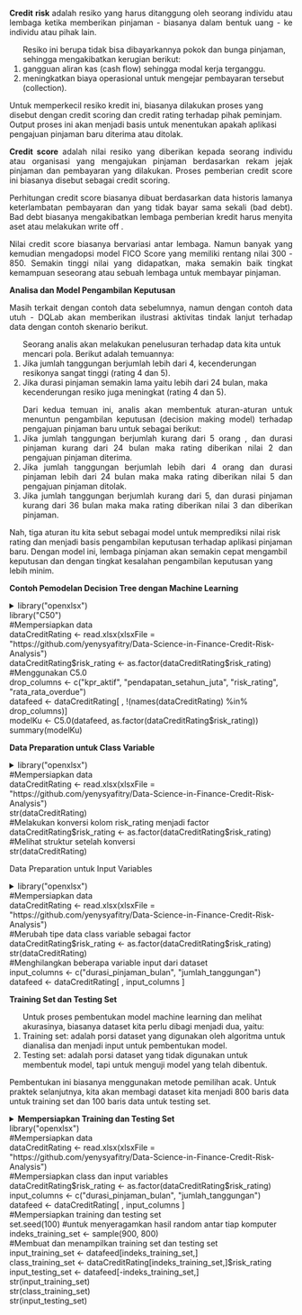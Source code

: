 <p align="justify"><b>Credit risk </b>adalah resiko yang harus ditanggung oleh seorang individu atau lembaga ketika memberikan pinjaman - biasanya dalam bentuk uang - ke individu atau pihak lain.
<ol>Resiko ini berupa tidak bisa dibayarkannya pokok dan bunga pinjaman, sehingga mengakibatkan kerugian berikut:
 <li>gangguan aliran kas (cash flow) sehingga modal kerja terganggu.</li>
 <li>meningkatkan biaya operasional untuk mengejar pembayaran tersebut (collection).</li></ol>
Untuk memperkecil resiko kredit ini, biasanya dilakukan proses yang disebut dengan credit scoring dan credit rating terhadap pihak peminjam. Output proses ini akan menjadi basis untuk menentukan apakah aplikasi pengajuan pinjaman baru diterima atau ditolak.</p>
<p align="justify"><b>Credit score</b> adalah nilai resiko yang diberikan kepada seorang individu atau organisasi yang mengajukan pinjaman berdasarkan rekam jejak pinjaman dan pembayaran yang dilakukan. Proses pemberian credit score ini biasanya disebut sebagai credit scoring.</p>
<p align="justify">Perhitungan credit score biasanya dibuat berdasarkan data historis lamanya keterlambatan pembayaran dan yang tidak bayar sama sekali (bad debt). Bad debt biasanya mengakibatkan lembaga pemberian kredit harus menyita aset atau melakukan write off .</p>
<p align="justify">Nilai credit score biasanya bervariasi antar lembaga. Namun banyak yang kemudian mengadopsi model FICO Score yang memiliki rentang nilai 300 - 850. Semakin tinggi nilai yang didapatkan, maka semakin baik tingkat kemampuan seseorang atau sebuah lembaga untuk membayar pinjaman.</p>
<p align="justify"><b>Analisa dan Model Pengambilan Keputusan</b>
<p align="justify">Masih terkait dengan contoh data sebelumnya, namun dengan contoh data utuh - DQLab akan memberikan ilustrasi aktivitas tindak lanjut terhadap data dengan contoh skenario berikut.
<ol>Seorang analis akan melakukan penelusuran terhadap data kita untuk mencari pola. Berikut adalah temuannya: 
<li>Jika jumlah tanggungan berjumlah lebih dari 4, kecenderungan resikonya sangat tinggi (rating 4 dan 5).</li>
<li>Jika durasi pinjaman semakin lama yaitu lebih dari 24 bulan, maka kecenderungan resiko juga meningkat (rating 4 dan 5).</li></ol>
<ol align="justify">Dari kedua temuan ini, analis akan membentuk aturan-aturan untuk menuntun pengambilan keputusan (decision making model) terhadap pengajuan pinjaman baru untuk sebagai berikut:
<li>Jika jumlah tanggungan berjumlah kurang dari 5 orang , dan durasi pinjaman kurang dari 24 bulan maka rating diberikan nilai 2 dan pengajuan pinjaman diterima. 
<li>Jika jumlah tanggungan berjumlah lebih dari 4 orang dan durasi pinjaman lebih dari 24 bulan maka maka rating diberikan nilai 5 dan pengajuan pinjaman ditolak.
<li>Jika jumlah tanggungan berjumlah kurang dari 5, dan durasi pinjaman kurang dari 36 bulan maka maka rating diberikan nilai 3 dan diberikan pinjaman. </li></ol>
Nah, tiga aturan itu kita sebut sebagai model untuk memprediksi nilai risk rating dan menjadi basis pengambilan keputusan terhadap aplikasi pinjaman baru.
Dengan model ini, lembaga pinjaman akan semakin cepat mengambil keputusan dan dengan tingkat kesalahan pengambilan keputusan yang lebih minim.</p>

<p align="justify"><b>Contoh Pemodelan Decision Tree dengan Machine Learning</b></p>
<details>
  <summary>library("openxlsx")</br>
library("C50")</br>
#Mempersiapkan data</br>
dataCreditRating <- read.xlsx(xlsxFile = "https://github.com/yenysyafitry/Data-Science-in-Finance-Credit-Risk-Analysis")</br>
dataCreditRating$risk_rating <- as.factor(dataCreditRating$risk_rating) </br>
#Menggunakan C5.0</br>
drop_columns <- c("kpr_aktif", "pendapatan_setahun_juta", "risk_rating", "rata_rata_overdue")</br>
datafeed <- dataCreditRating[ , !(names(dataCreditRating) %in% drop_columns)]</br>
modelKu <- C5.0(datafeed, as.factor(dataCreditRating$risk_rating))</br>
summary(modelKu)
</summary>
  <table border="0"><tr><td>> library("openxlsx")</br>
> library("C50")</br>
> #Mempersiapkan data</br>
> dataCreditRating <- read.xlsx(xlsxFile = "https://github.com/yenysyafitry/Data-Science-in-Finance-Credit-Risk-Analysis")</br>
</td></tr></table>
</details>

<p align="justify"><b>Data Preparation untuk Class Variable</b>
 <details>
  <summary>library("openxlsx")</br>
#Mempersiapkan data</br>
dataCreditRating <- read.xlsx(xlsxFile = "https://github.com/yenysyafitry/Data-Science-in-Finance-Credit-Risk-Analysis")</br>
str(dataCreditRating)</br>
#Melakukan konversi kolom risk_rating menjadi factor</br>
dataCreditRating$risk_rating <- as.factor(dataCreditRating$risk_rating) </br>
#Melihat struktur setelah konversi</br>
str(dataCreditRating)</summary> 
  <table border="0"><tr><td>> library("openxlsx") </br>
> #Mempersiapkan data </br>> dataCreditRating <- read.xlsx(xlsxFile = "https://github.com/yenysyafitry/Data-Science-in-Finance-Credit-Risk-Analysis")
</td></tr></table>
</details>
</p>
<p>Data Preparation untuk Input Variables</p><details>
  <summary>library("openxlsx")</br>
#Mempersiapkan data</br>
dataCreditRating <- read.xlsx(xlsxFile = "https://github.com/yenysyafitry/Data-Science-in-Finance-Credit-Risk-Analysis")</br>
#Merubah tipe data class variable sebagai factor </br>
dataCreditRating$risk_rating <- as.factor(dataCreditRating$risk_rating) </br>
str(dataCreditRating)</br>
#Menghilangkan beberapa variable input dari dataset </br>
input_columns <- c("durasi_pinjaman_bulan", "jumlah_tanggungan")</br>
datafeed <- dataCreditRating[ , input_columns ]</summary>
  <table border="0"><tr><td>> library("openxlsx")</br>
> #Mempersiapkan data</br>
> dataCreditRating <- read.xlsx(xlsxFile = "https://github.com/yenysyafitry/Data-Science-in-Finance-Credit-Risk-Analysis")</br>
</td></tr></table>
</details>
<p align="justify"><b>Training Set dan Testing Set</b>
<ol>Untuk proses pembentukan model machine learning dan melihat akurasinya, biasanya dataset kita perlu dibagi menjadi dua, yaitu:
<li>Training set: adalah porsi dataset yang digunakan oleh algoritma untuk dianalisa dan menjadi input untuk pembentukan model. </li>
<li>Testing set: adalah porsi dataset yang tidak digunakan untuk membentuk model, tapi untuk menguji model yang telah dibentuk.</li></ol>
Pembentukan ini biasanya menggunakan metode pemilihan acak. Untuk praktek selanjutnya, kita akan membagi dataset kita menjadi 800 baris data untuk training set dan 100 baris data untuk testing set.<p>
 <details>
  <summary><b>Mempersiapkan Training dan Testing Set</b></br>library("openxlsx")</br>
#Mempersiapkan data</br>
dataCreditRating <- read.xlsx(xlsxFile = "https://github.com/yenysyafitry/Data-Science-in-Finance-Credit-Risk-Analysis")</br>
#Mempersiapkan class dan input variables</br>
dataCreditRating$risk_rating <- as.factor(dataCreditRating$risk_rating)</br>
input_columns <- c("durasi_pinjaman_bulan", "jumlah_tanggungan")</br>
datafeed <- dataCreditRating[ , input_columns ]</br>
#Mempersiapkan training dan testing set</br>
set.seed(100) #untuk menyeragamkan hasil random antar tiap komputer</br>
indeks_training_set <- sample(900, 800)</br>
#Membuat dan menampilkan training set dan testing set</br>
input_training_set <- datafeed[indeks_training_set,]</br>
class_training_set <- dataCreditRating[indeks_training_set,]$risk_rating</br>
input_testing_set <- datafeed[-indeks_training_set,]</br>
str(input_training_set)</br>
str(class_training_set)</br>
str(input_testing_set)</summary>
  <table border="0"><tr><td>> library("openxlsx")</br>
> # Mempersiapkan data</br>
> dataCreditRating <- read.xlsx(xlsxFile = "https://github.com/yenysyafitry/Data-Science-in-Finance-Credit-Risk-Analysis")
</td></tr></table>
</details>
